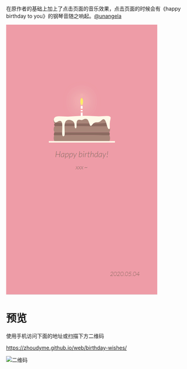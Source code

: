 在原作者的基础上加上了点击页面的音乐效果，点击页面的时候会有《happy birthday to you》的钢琴音随之响起。[@unangela](https://github.com/unangela/ToSword)


![截图](https://github.com/zhoudyme/ToSword/blob/master/screenshot/screenshot.png)

# 预览
使用手机访问下面的地址或扫描下方二维码

https://zhoudyme.github.io/web/birthday-wishes/

![二维码](https://github.com/zhoudyme/birthday-wishes/blob/master/screenshot/%E4%BA%8C%E7%BB%B4%E7%A0%81.png)

